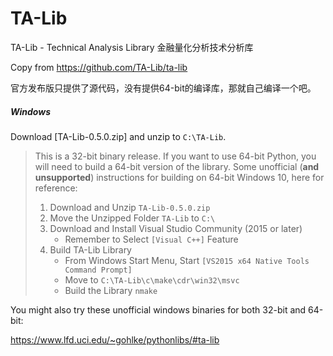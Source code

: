 # TA-Lib
TA-Lib - Technical Analysis Library 金融量化分析技术分析库

Copy from https://github.com/TA-Lib/ta-lib

官方发布版只提供了源代码，没有提供64-bit的编译库，那就自己编译一个吧。

##### Windows

Download [TA-Lib-0.5.0.zip]
and unzip to ``C:\TA-Lib``.

> This is a 32-bit binary release.  If you want to use 64-bit Python, you will
> need to build a 64-bit version of the library. Some unofficial (**and
> unsupported**) instructions for building on 64-bit Windows 10, here for
> reference:
>
> 1. Download and Unzip ``TA-Lib-0.5.0.zip``
> 2. Move the Unzipped Folder ``TA-Lib`` to ``C:\``
> 3. Download and Install Visual Studio Community (2015 or later)
>    * Remember to Select ``[Visual C++]`` Feature
> 4. Build TA-Lib Library
>    * From Windows Start Menu, Start ``[VS2015 x64 Native Tools Command
>      Prompt]``
>    * Move to ``C:\TA-Lib\c\make\cdr\win32\msvc``
>    * Build the Library ``nmake``

You might also try these unofficial windows binaries for both 32-bit and
64-bit:

https://www.lfd.uci.edu/~gohlke/pythonlibs/#ta-lib

